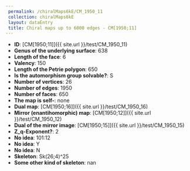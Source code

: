 ```yaml
--- 
 permalink: /chiralMaps6kE/CM_1950_11 
 collection: chiralMaps6kE
 layout: dataEntry
 title: Chiral maps up to 6000 edges - CM[1950;11]
---
```


- **ID**: [CM[1950;11]]({{ site.url }}/test/CM_1950_11)
- **Genus of the underlying surface**: 638
- **Length of the face**: 6
- **Valency**: 150
- **Length of the Petrie polygon**: 650
- **Is the automorphism group solvable?**: S
- **Number of vertices**: 26
- **Number of edges**: 1950
- **Number of faces**: 650
- **The map is self-**: none
- **Dual map**: [CM[1950;16]]({{ site.url }}/test/CM_1950_16)
- **Mirror (enantihomorphic) map**: [CM[1950;12]]({{ site.url }}/test/CM_1950_12)
- **Dual of the mirror image**: [CM[1950;15]]({{ site.url }}/test/CM_1950_15)
- **Z_q-Exponent?**: 2
- **No idea**:  101:12
- **No idea**: Y
- **No idea**: N
- **Skeleton**: Sk(26;4)^25
- **Some other kind of skeleton**: nan
